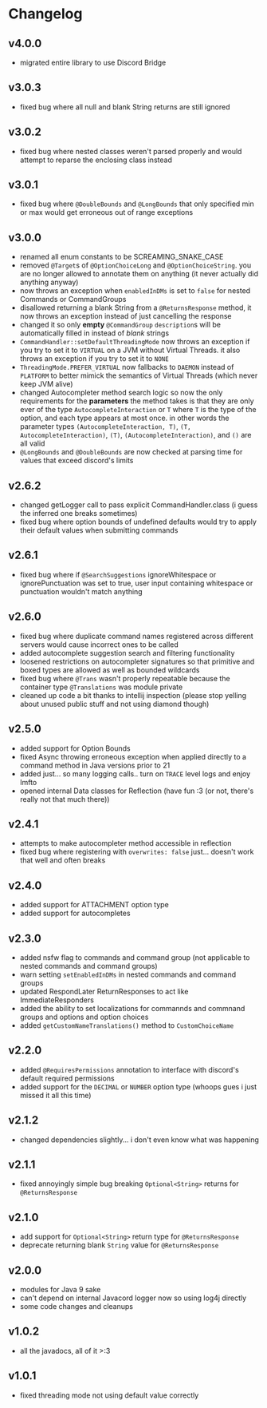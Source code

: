 # Changelog

## v4.0.0
- migrated entire library to use Discord Bridge

## v3.0.3
- fixed bug where all null and blank String returns are still ignored

## v3.0.2
- fixed bug where nested classes weren't parsed properly and would attempt to reparse the enclosing class instead

## v3.0.1
- fixed bug where `@DoubleBounds` and `@LongBounds` that only specified min or max would get erroneous out of range exceptions

## v3.0.0
- renamed all enum constants to be SCREAMING_SNAKE_CASE
- removed `@Target`s of `@OptionChoiceLong` and `@OptionChoiceString`. you are no longer allowed to annotate them on anything (it never actually did anything anyway)
- now throws an exception when `enabledInDMs` is set to `false` for nested Commands or CommandGroups
- disallowed returning a blank String from a `@ReturnsResponse` method, it now throws an exception instead of just cancelling the response
- changed it so only **empty** `@CommandGroup` `description`s will be automatically filled in instead of *blank* strings
- `CommandHandler::setDefaultThreadingMode` now throws an exception if you try to set it to `VIRTUAL` on a JVM without Virtual Threads. it also throws an exception if you try to set it to `NONE`
- `ThreadingMode.PREFER_VIRTUAL` now fallbacks to `DAEMON` instead of `PLATFORM` to better mimick the semantics of Virtual Threads (which never keep JVM alive)
- changed Autocompleter method search logic so now the only requirements for the **parameters** the method takes is that they are only ever of the type `AutocompleteInteraction` or `T` where `T` is the type of the option, and each type appears at most once. in other words the parameter types `(AutocompleteInteraction, T)`, `(T, AutocompleteInteraction)`, `(T)`, `(AutocompleteInteraction)`, and `()` are all valid
- `@LongBounds` and `@DoubleBounds` are now checked at parsing time for values that exceed discord's limits

## v2.6.2
- changed getLogger call to pass explicit CommandHandler.class (i guess the inferred one breaks sometimes)
- fixed bug where option bounds of undefined defaults would try to apply their default values when submitting commands

## v2.6.1
- fixed bug where if `@SearchSuggestions` ignoreWhitespace or ignorePunctuation was set to true, user input containing whitespace or punctuation wouldn't match anything

## v2.6.0
- fixed bug where duplicate command names registered across different servers would cause incorrect ones to be called
- added autocomplete suggestion search and filtering functionality
- loosened restrictions on autocompleter signatures so that primitive and boxed types are allowed as well as bounded wildcards
- fixed bug where `@Trans` wasn't properly repeatable because the container type `@Translations` was module private
- cleaned up code a bit thanks to intellij inspection (please stop yelling about unused public stuff and not using diamond though)

## v2.5.0
- added support for Option Bounds
- fixed Async throwing erroneous exception when applied directly to a command method in Java versions prior to 21
- added just... so many logging calls.. turn on `TRACE` level logs and enjoy lmfto
- opened internal Data classes for Reflection (have fun :3 (or not, there's really not that much there))

## v2.4.1
- attempts to make autocompleter method accessible in reflection
- fixed bug where registering with `overwrites: false` just... doesn't work that well and often breaks

## v2.4.0
- added support for ATTACHMENT option type
- added support for autocompletes

## v2.3.0
- added nsfw flag to commands and command group (not applicable to nested commands and command groups)
- warn setting `setEnabledInDMs` in nested commands and command groups
- updated RespondLater ReturnResponses to act like ImmediateResponders
- added the ability to set localizations for commannds and commnand groups and options and option choices
- added `getCustomNameTranslations()` method to `CustomChoiceName`

## v2.2.0
- added `@RequiresPermissions` annotation to interface with discord's default required permissions
- added support for the `DECIMAL` or `NUMBER` option type (whoops gues i just missed it all this time)

## v2.1.2
- changed dependencies slightly... i don't even know what was happening

## v2.1.1
- fixed annoyingly simple bug breaking `Optional<String>` returns for `@ReturnsResponse`

## v2.1.0
- add support for `Optional<String>` return type for `@ReturnsResponse`
- deprecate returning blank `String` value for `@ReturnsResponse`

## v2.0.0
- modules for Java 9 sake
- can't depend on internal Javacord logger now so using log4j directly
- some code changes and cleanups

## v1.0.2
- all the javadocs, all of it >:3

## v1.0.1
- fixed threading mode not using default value correctly